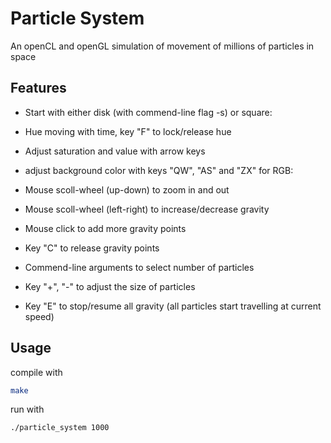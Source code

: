 # Particle System

An openCL and openGL simulation of movement of millions of particles in space

## Features

* Start with either disk (with commend-line flag -s) or square:

* Hue moving with time, key "F" to lock/release hue
* Adjust saturation and value with arrow keys
* adjust background color with keys "QW", "AS" and "ZX" for RGB:

* Mouse scoll-wheel (up-down) to zoom in and out
* Mouse scoll-wheel (left-right) to increase/decrease gravity

* Mouse click to add more gravity points
* Key "C" to release gravity points

* Commend-line arguments to select number of particles
* Key "+", "-" to adjust the size of particles

* Key "E" to stop/resume all gravity (all particles start travelling at current speed)

## Usage

compile with

```bash
make
```

run with

```bash
./particle_system 1000
```
